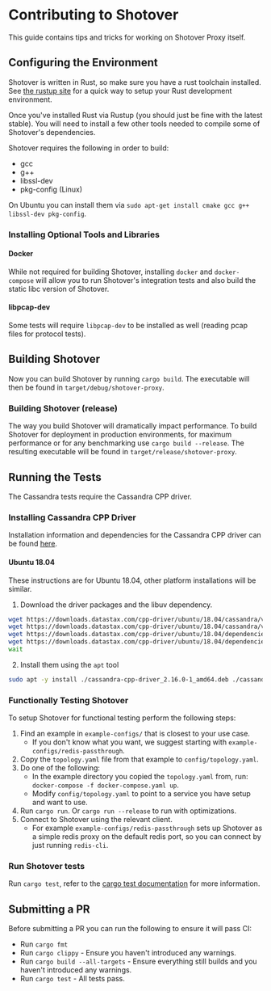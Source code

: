 # Contributing to Shotover

This guide contains tips and tricks for working on Shotover Proxy itself.

## Configuring the Environment

Shotover is written in Rust, so make sure you have a rust toolchain installed. See [the rustup site](https://rustup.rs/) for a quick way to setup your Rust development environment.

Once you've installed Rust via Rustup (you should just be fine with the latest stable). You will need to install a few other tools needed to compile some of Shotover's dependencies.

Shotover requires the following in order to build:

* gcc
* g++
* libssl-dev
* pkg-config (Linux)

On Ubuntu you can install them via `sudo apt-get install cmake gcc g++ libssl-dev pkg-config`.

### Installing Optional Tools and Libraries

#### Docker

While not required for building Shotover, installing `docker` and `docker-compose` will allow you to run Shotover's integration tests and also build the static libc version of Shotover.

#### libpcap-dev

Some tests will require `libpcap-dev` to be installed as well (reading pcap files for protocol tests).

## Building Shotover

Now you can build Shotover by running `cargo build`. The executable will then be found in `target/debug/shotover-proxy`.

### Building Shotover (release)

The way you build Shotover will dramatically impact performance. To build Shotover for deployment in production environments, for maximum performance or for any benchmarking use `cargo build --release`. The resulting executable will be found in `target/release/shotover-proxy`.

## Running the Tests

The Cassandra tests require the Cassandra CPP driver.

### Installing Cassandra CPP Driver

Installation information and dependencies for the Cassandra CPP driver can be found [here](https://docs.datastax.com/en/developer/cpp-driver/2.4/).

#### Ubuntu 18.04

These instructions are for Ubuntu 18.04, other platform installations will be similar.

1. Download the driver packages and the libuv dependency.

```bash
wget https://downloads.datastax.com/cpp-driver/ubuntu/18.04/cassandra/v2.16.0/cassandra-cpp-driver_2.16.0-1_amd64.deb &
wget https://downloads.datastax.com/cpp-driver/ubuntu/18.04/cassandra/v2.16.0/cassandra-cpp-driver-dev_2.16.0-1_amd64.deb &
wget https://downloads.datastax.com/cpp-driver/ubuntu/18.04/dependencies/libuv/v1.35.0/libuv1_1.35.0-1_amd64.deb &
wget https://downloads.datastax.com/cpp-driver/ubuntu/18.04/dependencies/libuv/v1.35.0/libuv1-dev_1.35.0-1_amd64.deb &
wait
```

2. Install them using the `apt` tool

```bash
sudo apt -y install ./cassandra-cpp-driver_2.16.0-1_amd64.deb ./cassandra-cpp-driver-dev_2.16.0-1_amd64.deb ./libuv1_1.35.0-1_amd64.deb ./libuv1-dev_1.35.0-1_amd64.deb
```

### Functionally Testing Shotover

To setup Shotover for functional testing perform the following steps:

1. Find an example in `example-configs/` that is closest to your use case.
    * If you don't know what you want, we suggest starting with `example-configs/redis-passthrough`.
2. Copy the `topology.yaml` file from that example to `config/topology.yaml`.
3. Do one of the following:
    * In the example directory you copied the `topology.yaml` from, run: `docker-compose -f docker-compose.yaml up`.
    * Modify `config/topology.yaml` to point to a service you have setup and want to use.
4. Run `cargo run`. Or `cargo run --release` to run with optimizations.
5. Connect to Shotover using the relevant client.
    * For example `example-configs/redis-passthrough` sets up Shotover as a simple redis proxy on the default redis port, so you can connect by just running `redis-cli`.

### Run Shotover tests

Run `cargo test`, refer to the [cargo test documentation](https://doc.rust-lang.org/cargo/commands/cargo-test.html) for more information.

## Submitting a PR

Before submitting a PR you can run the following to ensure it will pass CI:

* Run `cargo fmt`
* Run `cargo clippy` - Ensure you haven't introduced any warnings.
* Run `cargo build --all-targets` - Ensure everything still builds and you haven't introduced any warnings.
* Run `cargo test` - All tests pass.
